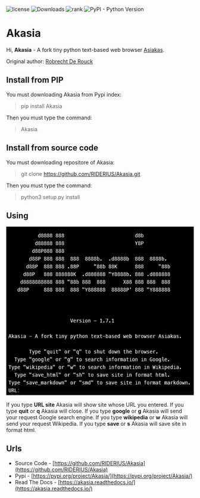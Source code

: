 ![license](https://img.shields.io/github/license/RIDERIUS/Akasia?style=for-the-badge) ![Downloads](https://img.shields.io/pypi/dm/Akasia?style=for-the-badge) ![rank](https://img.shields.io/librariesio/sourcerank/pypi/Akasia?style=for-the-badge) ![PyPI - Python Version](https://img.shields.io/pypi/pyversions/Akasia?style=for-the-badge)

# Akasia

Hi, **Akasia** - A fork tiny python text-based web browser [Asiakas](https://github.com/robrechtdr/asiakas).

Original author: [Robrecht De Rouck](https://github.com/robrechtdr)

## Install from PIP

You must downloading Akasia from Pypi index:

> pip install Akasia

Then you must type the command:

> Akasia

## Install from source code

You must downloading repositore of Akasia:

> git clone https://github.com/RIDERIUS/Akasia.git

Then you must type the command:

> python3 setup.py install

## Using

![Akasia](https://raw.githubusercontent.com/RIDERIUS/Akasia/main/docs/akasia.png)

If you type **URL site** Akasia will show site whose URL you entered.
If you type **quit** or **q** Akasia will close.
If you type **google** or **g** Akasia will send your request Google search engine.
If you type **wikipedia** or **w** Akasia will send your request Wikipedia.
If you type **save** or **s** Akasia will save site in format html.

## Urls

- Source Code - [https://github.com/RIDERIUS/Akasia](https://github.com/RIDERIUS/Akasia)
- Pypi - [https://pypi.org/project/Akasia/](https://pypi.org/project/Akasia/)
- Read The Docs - [https://akasia.readthedocs.io/](https://akasia.readthedocs.io/)